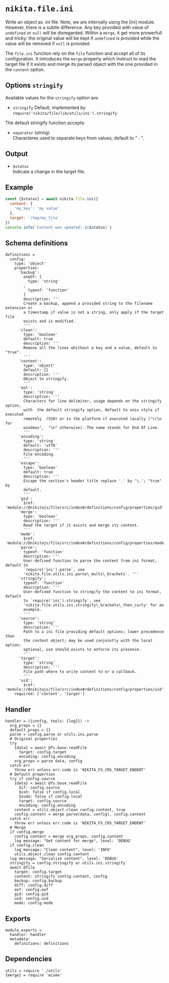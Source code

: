 
# `nikita.file.ini`

Write an object as .ini file. Note, we are internally using the [ini] module.
However, there is a subtle difference. Any key provided with value of 
`undefined` or `null` will be disregarded. Within a `merge`, it get more
prowerfull and tricky: the original value will be kept if `undefined` is
provided while the value will be removed if `null` is provided.

The `file.ini` function rely on the `file` function and accept all of its
configuration. It introduces the `merge` property which instruct to read the
target file if it exists and merge its parsed object with the one
provided in the `content` option.

## Options `stringify`   

Available values for the `stringify` option are:

* `stringify`
  Default, implemented by `require('nikita/file/lib/utils/ini').stringify`

The default stringify function accepts:

* `separator` (string)   
  Characteres used to separate keys from values; default to " : ".

## Output

* `$status`   
  Indicate a change in the target file.

## Example

```js
const {$status} = await nikita.file.ini({
  content: {
    'my_key': 'my value'
  },
  target: '/tmp/my_file'
})
console.info(`Content was updated: ${$status}`)
```

## Schema definitions

    definitions =
      config:
        type: 'object'
        properties:
          'backup':
            oneOf: [
              type: 'string'
            ,
              typeof: 'function'
            ]
            description: '''
            Create a backup, append a provided string to the filename extension or
            a timestamp if value is not a string, only apply if the target file
            exists and is modified.
            '''
          'clean':
            type: 'boolean'
            default: true
            description: '''
            Remove all the lines whithout a key and a value, default to "true".
            '''
          'content':
            type: 'object'
            default: {}
            description: '''
            Object to stringify.
            '''
          'eol':
            type: 'string'
            description: '''
            Characters for line delimiter, usage depends on the stringify option,
            with  the default stringify option, default to unix style if executed
            remotely  (SSH) or to the platform if executed locally ("\r\n for
            windows",  "\n" otherwise). The name stands for End Of Line.
            '''
          'encoding':
            type: 'string'
            default: 'utf8'
            description: '''
            File encoding.
            '''
          'escape':
            type: 'boolean'
            default: true
            description: '''
            Escape the section's header title replace '.' by '\.'; "true" by
            default.
            '''
          'gid':
            $ref: 'module://@nikitajs/file/src/index#/definitions/config/properties/gid'
          'merge':
            type: 'boolean'
            description: '''
            Read the target if it exists and merge its content.
            '''
          'mode':
            $ref: 'module://@nikitajs/file/src/index#/definitions/config/properties/mode'
          'parse':
            typeof: 'function'
            description: '''
            User-defined function to parse the content from ini format, default to
            `require('ini').parse`, see
            'nikita.file.utils.ini.parse\_multi\_brackets'. '''
          'stringify':
            typeof: 'function'
            description: '''
            User-defined function to stringify the content to ini format, default
            to `require('ini').stringify`, see
            'nikita.file.utils.ini.stringify\_brackets\_then_curly' for an
            example.
            '''
          'source':
            type: 'string'
            description: '''
            Path to a ini file providing default options; lower precedence than
            the content object; may be used conjointly with the local option;
            optional, use should_exists to enforce its presence.
            '''
          'target':
            type: 'string'
            description: '''
            File path where to write content to or a callback.
            '''
          'uid':
            $ref: 'module://@nikitajs/file/src/index#/definitions/config/properties/uid'
        required: ['content', 'target']

## Handler

    handler = ({config, tools: {log}}) ->
      org_props = {}
      default_props = {}
      parse = config.parse or utils.ini.parse
      # Original properties
      try
        {data} = await @fs.base.readFile
          target: config.target
          encoding: config.encoding
        org_props = parse data, config
      catch err
        throw err unless err.code is 'NIKITA_FS_CRS_TARGET_ENOENT'
      # Default properties
      try if config.source
        {data} = await @fs.base.readFile
          $if: config.source
          $ssh: false if config.local
          $sudo: false if config.local
          target: config.source
          encoding: config.encoding
        content = utils.object.clean config.content, true
        config.content = merge parse(data, config), config.content
      catch err
        throw err unless err.code is 'NIKITA_FS_CRS_TARGET_ENOENT'
      # Merge
      if config.merge
        config.content = merge org_props, config.content
        log message: "Get content for merge", level: 'DEBUG'
      if config.clean
        log message: "Clean content", level: 'INFO'
        utils.object.clean config.content
      log message: "Serialize content", level: 'DEBUG'
      stringify = config.stringify or utils.ini.stringify
      await @file
        target: config.target
        content: stringify config.content, config
        backup: config.backup
        diff: config.diff
        eof: config.eof
        gid: config.gid
        uid: config.uid
        mode: config.mode

## Exports

    module.exports =
      handler: handler
      metadata:
        definitions: definitions

## Dependencies

    utils = require './utils'
    {merge} = require 'mixme'
